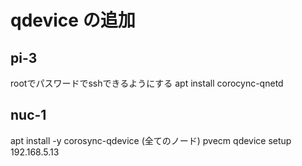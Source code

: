 # qdevice の追加

## pi-3

rootでパスワードでsshできるようにする
apt install corocync-qnetd

## nuc-1

apt install -y corosync-qdevice (全てのノード)
pvecm qdevice setup 192.168.5.13
